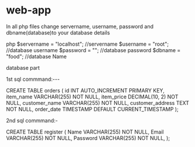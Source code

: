 # web-app

In all php files change servername, username, password and dbname(database)to your database details


php
$servername = "localhost"; //servername
$username = "root";        //database username 
$password = "";            //database password
$dbname = "food";          //database Name


database part

1st sql commmand:---

CREATE TABLE orders (
    id INT AUTO_INCREMENT PRIMARY KEY,
    item_name VARCHAR(255) NOT NULL,
    item_price DECIMAL(10, 2) NOT NULL,
    customer_name VARCHAR(255) NOT NULL,
    customer_address TEXT NOT NULL,
    order_date TIMESTAMP DEFAULT CURRENT_TIMESTAMP
);

2nd sql commmand:-
 
 CREATE TABLE register (
    Name VARCHAR(255) NOT NULL,
    Email VARCHAR(255) NOT NULL,
    Password VARCHAR(255) NOT NULL,
);



